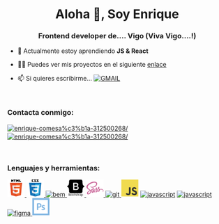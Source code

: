 <h1 align="center">Aloha 👋, Soy Enrique</h1>
<h3 align="center">Frontend developer de.... Vigo (Viva Vigo....!)</h3>

- 🌱 Actualmente estoy aprendiendo **JS & React**

- 👨‍💻 Puedes ver mis proyectos en el siguiente  [enlace](https://portfolio-ep5h.onrender.com/) 


- 📫 Si quieres escribirme... [![GMAIL](https://img.shields.io/badge/Gmail-D14836?style=for-the-badge&logo=gmail&logoColor=white)](mailto:enriquecbar@gmail.com)

<br> 
 

<h3 align="left">Contacta conmigo:</h3>
<p align="left">
<a href="https://linkedin.com/in/enrique-comesa%c3%b1a-312500268/" target="blank"><img align="center" src="https://raw.githubusercontent.com/rahuldkjain/github-profile-readme-generator/master/src/images/icons/Social/linked-in-alt.svg" alt="enrique-comesa%c3%b1a-312500268/" height="30" width="40" /></a>
<a href=https://t.me/KikeCB" target="blank"><img align="center"  src="https://www.freepnglogos.com/uploads/telegram-logo-png-0.png" alt="enrique-comesa%c3%b1a-312500268/"  width="40" /></a>

</p>   
<br> 

<h3 align="left">Lenguajes y herramientas:</h3>
<p align="left"> 

<a href="https://www.w3.org/html/" target="_blank" rel="noreferrer"> <img src="https://raw.githubusercontent.com/devicons/devicon/master/icons/html5/html5-original-wordmark.svg" alt="html5" width="40" height="40"/> </a>
<a href="https://www.w3schools.com/css/" target="_blank" rel="noreferrer"> <img src="https://raw.githubusercontent.com/devicons/devicon/master/icons/css3/css3-original-wordmark.svg" alt="css3" width="40" height="40"/> </a> 
<a href="https://getbem.com/" target="_blank" rel="noreferrer"> <img src="https://jennyknuth.com/wp-content/uploads/2018/03/BEM-1.png" alt="bem" width="40" height="40"/> </a> 
<a href="https://getbootstrap.com" target="_blank" rel="noreferrer"> <img src="https://raw.githubusercontent.com/devicons/devicon/master/icons/bootstrap/bootstrap-plain-wordmark.svg" alt="bootstrap" width="40" height="40"/> </a> 
<a href="https://sass-lang.com" target="_blank" rel="noreferrer"> <img src="https://raw.githubusercontent.com/devicons/devicon/master/icons/sass/sass-original.svg" alt="sass" width="40" height="40"/> </a> 
<a href="https://git-scm.com/" target="_blank" rel="noreferrer"> <img src="https://www.vectorlogo.zone/logos/git-scm/git-scm-icon.svg" alt="git" width="40" height="40"/> </a>
<a href="https://developer.mozilla.org/en-US/docs/Web/JavaScript" target="_blank" rel="noreferrer"> <img src="https://raw.githubusercontent.com/devicons/devicon/master/icons/javascript/javascript-original.svg" alt="javascript" width="40" height="40"/></a>
<a href="https://vitejs.dev/" target="_blank" rel="noreferrer"> <img src="https://seeklogo.com/images/V/vite-logo-BFD4283991-seeklogo.com.png" alt="javascript" width="40" height="40"/></a>
<a href="https://es.wordpress.org/" target="_blank" rel="noreferrer"> <img src="https://cdn-icons-png.flaticon.com/512/174/174881.png" alt="javascript" width="40" height="40"/></a>
<a href="https://www.figma.com/" target="_blank" rel="noreferrer"> <img src="https://www.vectorlogo.zone/logos/figma/figma-icon.svg" alt="figma" width="40" height="40"/> </a>
<a href="https://www.photoshop.com/en" target="_blank" rel="noreferrer"> <img src="https://raw.githubusercontent.com/devicons/devicon/master/icons/photoshop/photoshop-line.svg" alt="photoshop" width="40" height="40"/> </a>
</p>





